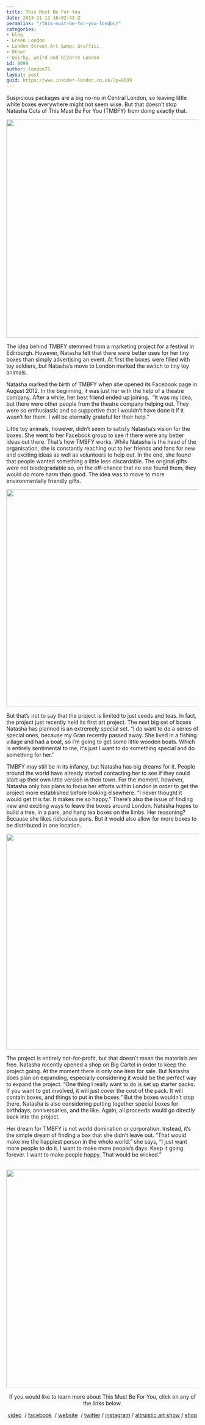 ```yaml
---
title: This Must Be For You
date: 2013-11-12 16:02:43 Z
permalink: "/this-must-be-for-you-london/"
categories:
- blog
- Green London
- London Street Art &amp; Graffiti
- Other
- Quirky, weird and bizarre London
id: 8099
author: london75
layout: post
guid: https://www.insider-london.co.uk/?p=8099
---
```


<p dir="ltr">
  Suspicious packages are a big no-no in Central London, so leaving little white boxes everywhere might not seem wise. But that doesn’t stop Natasha Cuts of This Must Be For You (TMBFY) from doing exactly that.
</p>

<p dir="ltr">
  <img class="aligncenter size-full wp-image-11614" src="/wp-content/uploads/2013/11/tmbfy.png" alt="" width="569" height="570" />
</p>

<p dir="ltr">
  The idea behind TMBFY stemmed from a marketing project for a festival in Edinburgh. However, Natasha felt that there were better uses for her tiny boxes than simply advertising an event. At first the boxes were filled with toy soldiers, but Natasha’s move to London marked the switch to tiny toy animals.
</p>

<p dir="ltr">
  Natasha marked the birth of TMBFY when she opened its Facebook page in August 2012. In the beginning, it was just her with the help of a theatre company. After a while, her best friend ended up joining.  “It was my idea, but there were other people from the theatre company helping out. They were so enthusiastic and so supportive that I wouldn’t have done it if it wasn’t for them. I will be eternally grateful for their help.”
</p>

<p dir="ltr">
  Little toy animals, however, didn’t seem to satisfy Natasha’s vision for the boxes. She went to her Facebook group to see if there were any better ideas out there. That’s how TMBFY works. While Natasha is the head of the organisation, she is constantly reaching out to her friends and fans for new and exciting ideas as well as volunteers to help out. In the end, she found that people wanted something a little less discardable. The original gifts were not biodegradable so, on the off-chance that no one found them, they would do more harm than good. The idea was to move to more environmentally friendly gifts.
</p>

<p dir="ltr">
  <img class="aligncenter size-full wp-image-11617" src="/wp-content/uploads/2013/11/tmbfy2.png" alt="" width="569" height="568" />
</p>

<p dir="ltr">
  But that’s not to say that the project is limited to just seeds and teas. In fact, the project just recently held its first art project. The next big set of boxes Natasha has planned is an extremely special set. “I do want to do a series of special ones, because my Gran recently passed away. She lived in a fishing village and had a boat, so I’m going to get some little wooden boats. Which is entirely sentimental to me, it’s just I want to do something special and do something for her.”
</p>

<p dir="ltr">
  TMBFY may still be in its infancy, but Natasha has big dreams for it. People around the world have already started contacting her to see if they could start up their own little version in their town. For the moment, however, Natasha only has plans to focus her efforts within London in order to get the project more established before looking elsewhere. “I never thought it would get this far. It makes me so happy.” There’s also the issue of finding new and exciting ways to leave the boxes around London. Natasha hopes to build a tree, in a park, and hang tea boxes on the limbs. Her reasoning? Because she likes ridiculous puns. But it would also allow for more boxes to be distributed in one location.
</p>

<img class="aligncenter size-full wp-image-11618" src="/wp-content/uploads/2013/11/tmbfy4.png" alt="" width="569" height="563" />

The project is entirely not-for-profit, but that doesn’t mean the materials are free. Natasha recently opened a shop on Big Cartel in order to keep the project going. At the moment there is only one item for sale. But Natasha does plan on expanding, especially considering it would be the perfect way to expand the project. “One thing I really want to do is set up starter packs. If you want to get involved, it will just cover the cost of the pack. It will contain boxes, and things to put in the boxes.” But the boxes wouldn’t stop there. Natasha is also considering putting together special boxes for birthdays, anniversaries, and the like. Again, all proceeds would go directly back into the project.

<p dir="ltr">
  Her dream for TMBFY is not world domination or corporation. Instead, it’s the simple dream of finding a box that she didn’t leave out. “That would make me the happiest person in the whole world.” she says, “I just want more people to do it. I want to make more people’s days. Keep it going forever. I want to make people happy. That would be wicked.”
</p>

 <img class="aligncenter size-full wp-image-11619" src="/wp-content/uploads/2013/11/tmbfy3.png" alt="" width="569" height="570" />

<p style="text-align: center;">
  If you would like to learn more about This Must Be For You, click on any of the links below.
</p>

<p style="text-align: center;" dir="ltr">
  <a href="https://vimeo.com/72007397">video</a>  / <a href="https://www.facebook.com/ThisMustBeForYou">facebook</a>  / <a href="http://thismustbeforyou.wordpress.com/">website</a>  / <a href="https://twitter.com/MustBeForYou">twitter</a> / <a href="http://instagram.com/thismustbeforyou/">instagram</a> / <a href="https://www.facebook.com/events/1816407685166626/?ref_newsfeed_story_type=regular">altruistic art show</a> / <a href="http://thismustbeforyou.bigcartel.com/tours/tmbfy-tshirt">shop</a>
</p>